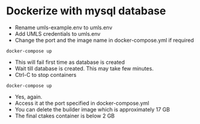 # Dockerize with mysql database

* Rename umls-example.env to umls.env
* Add UMLS credentials to umls.env
* Change the port and the image name in docker-compose.yml if required
```
docker-compose up
```
* This will fail first time as database is created
* Wait till database is created. This may take few minutes.
* Ctrl-C to stop containers
```
docker-compose up
```
* Yes, again.
* Access it at the port specified in docker-compose.yml
* You can delete the builder image which is approximately 17 GB
* The final ctakes container is below 2 GB